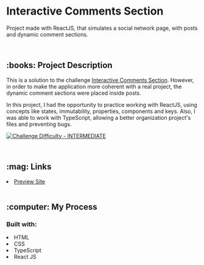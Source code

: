 # Interactive Comments Section

<p>Project made with ReactJS, that simulates a social network page, with posts and dynamic comment sections.</p>
<br/>
<h2>:books: Project Description</h2>
<p>This is a solution to the challenge <a href="https://www.frontendmentor.io/challenges/interactive-comments-section-iG1RugEG9" target="_blank">Interactive Comments Section</a>. However, in order to make the application more coherent with a real project, the dynamic comment sections were placed inside posts.</p>

<p>In this project, I had the opportunity to practice working with ReactJS, using concepts like states, immutability, properties, components and keys. Also, I was able to work with TypeScript, allowing a better organization project's files and preventing bugs.</p>

<p dir="auto"><a href="https://www.frontendmentor.io/challenges?difficulties=4" rel="nofollow"><img src="https://camo.githubusercontent.com/2f6759402e9f7625555fa5f32350ff20062bf34c3a829d2398075c44fe98be85/68747470733a2f2f696d672e736869656c64732e696f2f62616467652f446966666963756c74792d494e5445524d4544494154452d6631623630343f7374796c653d666f722d7468652d6261646765266c6f676f3d66726f6e74656e646d656e746f72" alt="Challenge Difficulty - INTERMEDIATE" data-canonical-src="https://img.shields.io/badge/Difficulty-INTERMEDIATE-f1b604?style=for-the-badge&amp;logo=frontendmentor" style="max-width: 100%;"></a></p>
<p dir="auto"> </p>
<br/>
<h2>:mag: Links</h2>
<li><a href="https://maricastroc-interactive-post-comments.netlify.app/" target="_blank">Preview Site</a></li>
<br/>
<h2>:computer: My Process</h2>
<h3>Built with:</h3>
<li>HTML</li>
<li>CSS</li>
<li>TypeScript</li>
<li>React JS
